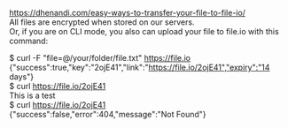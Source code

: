 https://dhenandi.com/easy-ways-to-transfer-your-file-to-file-io/  
All files are encrypted when stored on our servers.  
Or, if you are on CLI mode, you also can upload your file to file.io with this command:  

$ curl -F "file=@/your/folder/file.txt" https://file.io  
{"success":true,"key":"2ojE41","link":"https://file.io/2ojE41","expiry":"14 days"}  
$ curl https://file.io/2ojE41  
This is a test  
$ curl https://file.io/2ojE41  
{"success":false,"error":404,"message":"Not Found"}  
